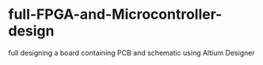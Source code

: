 # full-FPGA-and-Microcontroller-design
full designing a board containing PCB and schematic using Altium Designer
